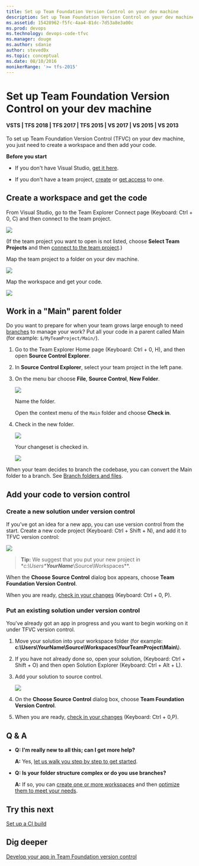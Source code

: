 ```yaml
---
title: Set up Team Foundation Version Control on your dev machine
description: Set up Team Foundation Version Control on your dev machine
ms.assetid: 15428962-f5fc-4aa4-81dc-7d53a8e3a00c
ms.prod: devops
ms.technology: devops-code-tfvc
ms.manager: douge
ms.author: sdanie
author: steved0x
ms.topic: conceptual
ms.date: 08/10/2016
monikerRange: '>= tfs-2015'
---
```



# Set up Team Foundation Version Control on your dev machine

#### VSTS | TFS 2018 | TFS 2017 | TFS 2015 | VS 2017 | VS 2015 | VS 2013

To set up Team Foundation Version Control (TFVC) on your dev machine, you just need to create a workspace and then add your code.

**Before you start**

-   If you don't have Visual Studio, [get it here](http://go.microsoft.com/fwlink/p/?LinkId=254509).

-   If you don't have a team project, [create](../accounts/create-team-project.md) or [get access](https://msdn.microsoft.com/library/jj920206) to one.

## Create a workspace and get the code

From Visual Studio, go to the Team Explorer Connect page (Keyboard: Ctrl + 0, C) and then connect to the team project.

![](_img/set-up-team-foundation-version-control-your-dev-machine/IC750752.png)

(If the team project you want to open is not listed, choose **Select Team Projects** and then 
[connect to the team project](../user-guide/connect-team-projects.md).)

Map the team project to a folder on your dev machine.

![](_img/set-up-team-foundation-version-control-your-dev-machine/IC677199.png)

Map the workspace and get your code.

![](_img/set-up-team-foundation-version-control-your-dev-machine/IC696633.png)

## Work in a "Main" parent folder

Do you want to prepare for when your team grows large enough to need [branches](use-branches-isolate-risk-team-foundation-version-control.md) to manage your work? Put all your code in a parent called Main (for example: `$/MyTeamProject/Main/`).

1.  Go to the Team Explorer Home page (Keyboard: Ctrl + 0, H), and then open **Source Control Explorer**.

2.  In **Source Control Explorer**, select your team project in the left pane.

3.  On the menu bar choose **File**, **Source Control**, **New Folder**.

    ![](_img/set-up-team-foundation-version-control-your-dev-machine/IC675823.png)

    Name the folder.

    Open the context menu of the `Main` folder and choose **Check in**.

4.  Check in the new folder.

    ![](_img/set-up-team-foundation-version-control-your-dev-machine/IC696634.png)

    Your changeset is checked in.

    ![](_img/set-up-team-foundation-version-control-your-dev-machine/IC675825.png)

When your team decides to branch the codebase, you can convert the Main folder to a branch. See [Branch folders and files](branch-folders-files.md).

## Add your code to version control

### Create a new solution under version control

If you've got an idea for a new app, you can use version control from the start. Create a new code project (Keyboard: Ctrl + Shift + N), and add it to TFVC version control:

![](_img/set-up-team-foundation-version-control-your-dev-machine/IC696635.png)
>**Tip:**
We suggest that you put your new project in **c:\Users\***YourName***\Source\Workspaces\**.

When the **Choose Source Control** dialog box appears, choose **Team Foundation Version Control**.

When you are ready, [check in your changes](check-your-work-team-codebase.md) (Keyboard: Ctrl + 0, P).

### Put an existing solution under version control

You've already got an app in progress and you want to begin working on it under TFVC version control.

1.  Move your solution into your workspace folder (for example: **c:\\Users\\YourName\\Source\\Workspaces\\YourTeamProject\\Main\\**).

2.  If you have not already done so, open your solution, (Keyboard: Ctrl + Shift + O) and then open Solution Explorer (Keyboard: Ctrl + Alt + L).

3.  Add your solution to source control.

    ![](_img/set-up-team-foundation-version-control-your-dev-machine/IC675409.png)

4.  On the **Choose Source Control** dialog box, choose **Team Foundation Version Control**.

5.  When you are ready, [check in your changes](check-your-work-team-codebase.md) (Keyboard: Ctrl + 0,P).

## Q & A

-   **Q: I'm really new to all this; can I get more help?**

    **A:** Yes, [let us walk you step by step to get started](share-your-code-in-tfvc-vs.md).

-   **Q: Is your folder structure complex or do you use branches?**

    **A:** If so, you can [create one or more workspaces](create-work-workspaces.md) and then [optimize them to meet your needs](optimize-your-workspace.md).

## Try this next

 [Set up a CI build](../pipelines/build/triggers.md) 

## Dig deeper

 [Develop your app in Team Foundation version control](develop-your-app-team-foundation-version-control.md) 

